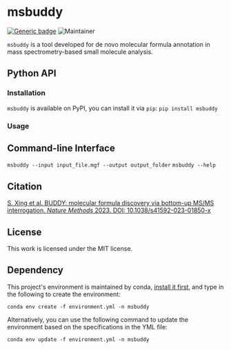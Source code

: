 # msbuddy
[![Generic badge](https://img.shields.io/badge/msbuddy-ver_0.0.1-<COLOR>.svg)](https://github.com/Philipbear/msbuddy)
![Maintainer](https://img.shields.io/badge/maintainer-Shipei_Xing-blue)

`msbuddy` is a tool developed for de novo molecular formula annotation in mass spectrometry-based small molecule analysis.

## Python API

### Installation
`msbuddy` is available on PyPI, you can install it via `pip`:
```pip install msbuddy```

### Usage


## Command-line Interface
```msbuddy --input input_file.mgf --output output_folder```
```msbuddy --help```


## Citation
[S. Xing et al. BUDDY: molecular formula discovery via bottom-up MS/MS interrogation. *Nature Methods* 2023. DOI: 10.1038/s41592-023-01850-x](https://doi.org/10.1038/s41592-023-01850-x)

## License
This work is licensed under the MIT license.

## Dependency
This project's environment is maintained by conda, [install it first](https://docs.conda.io/en/main/miniconda.html),
and type in the following to create the environment:

`conda env create -f environment.yml -n msbuddy`

Alternatively, you can use the following command to update the environment based on the specifications in the YML file:

`conda env update -f environment.yml -n msbuddy`